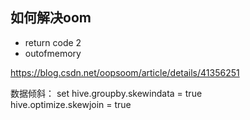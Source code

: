 ## 如何解决oom

* return code 2
* outofmemory

 https://blog.csdn.net/oopsoom/article/details/41356251
 
数据倾斜：
set hive.groupby.skewindata = true  
hive.optimize.skewjoin = true  
